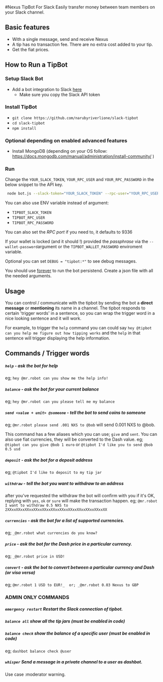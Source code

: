 #Nexus TipBot For Slack
Easily transfer money between team members on your Slack channel.

## Basic features
 - With a single message, send and receive Nexus
 - A tip has no transaction fee. There are no extra cost added to your tip.
 - Get the fiat prices.

## How to Run a TipBot
### Setup Slack Bot
 - Add a bot integration to Slack [here](https://my.slack.com/services/new/bot)
    - Make sure you copy the Slack API token


### Install TipBot
 - `git clone https://github.com/narubyriverlione/slack-tipbot`
 - `cd slack-tipbot`
 - `npm install`


### Optional depending on enabled advanced features
- Install MongoDB (depending on your OS follow: https://docs.mongodb.com/manual/administration/install-community/ )


### Run
Change the `YOUR_SLACK_TOKEN`, `YOUR_RPC_USER` and `YOUR_RPC_PASSWORD` in the below snippet to the API key.
```sh
 node bot.js --slack-token="YOUR_SLACK_TOKEN" --rpc-user="YOUR_RPC_USER" --rpc-password="YOUR_RPC_PASSWORD" 
```

You can also use ENV variable instead of argument:
 - `TIPBOT_SLACK_TOKEN`
 - `TIPBOT_RPC_USER`
 - `TIPBOT_RPC_PASSWORD`
 
You can also set the *RPC port* if you need to, it defaults to 9336

If your wallet is locked (and it should !) provided the *passphrase* via the `--wallet-password`argument or the `TIPBOT_WALLET_PASSWORD` enviroment variable.

Optional you can set `DEBUG = "tipbot:*"` to see debug messages.


You should use [forever](https://www.npmjs.com/package/forever) to run the bot persistend.
Create a json file with all the needed arguments.


## Usage
You can control / communicate with the tipbot by sending the bot a **direct message** or **mentioning** its name in a channel.
The tipbot responds to certain 'trigger words' in a sentence, so you can wrap the trigger word in a nice looking sentence and it will work.

For example, to trigger the `help` command you can could say `hey @tipbot can you help me figure out how tipping works`
and the `help` in that sentence will trigger displaying the help information.

## Commands / Trigger words
##### `help`        - *ask the bot for help*
eg; `hey @mr.robot can you show me the help info!`

##### `balance`     - *ask the bot for your current balance*
eg; `hey @mr.robot can you please tell me my balance`

##### `send <value + unit> @someone` - *tell the bot to send coins to someone*
eg; `@mr.robot please send .001 NXS to @bob` will send 0.001 NXS to @bob.

This command has a few aliases which you can use; `give` and `sent`. 
You can also use fiat currencies, they will be converted to the Dash value.
eg; `@tipbot can you give @bob 1 euro` or `@tipbot I'd like you to send @bob 0.5 usd`

##### `deposit`     - *ask the bot for a deposit address*
eg; `@tipbot I'd like to deposit to my tip jar`

##### `withdraw`    -  *tell the bot you want to withdraw to an address*
after you've requested the withdraw the bot will confirm with you if it's OK, replying with `yes`, `ok` or `sure` will make the transaction happen.
eg; `@mr.robot I want to withdraw 0.5 NXS to 2XXxxXXxxXXxxXXxxXXxxXXxxXXxxXXxxXXxxXXxxXXxxXX`

##### `currencies` - ask the bot for a list of supported currencies. 
eg; `_@mr.robot what currencies do you know?`

##### `price`      - ask the bot for the Dash price in a particular currency. 
eg; `_@mr.robot price in USD!` 

##### `convert`    - ask the bot to convert between a particular currency and Dash (or visa versa)
eg; `@mr.robot 1 USD to EUR!_​  or; ​_@mr.robot 0.03 Nexus to GBP`

### ADMIN ONLY COMMANDS
##### `emergency restart` Restart the Slack connection of tipbot. 

##### `balance all`      show all the tip jars (must be enabled in code)

##### `balance check`    show the balance of a specific user (must be enabled in code) 
eg;        `dashbot balance check @user` 


##### `whisper`         Send a message in a private channel to a user as dashbot.
Use case :moderator warning.
